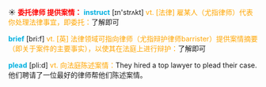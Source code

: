 ☀ <font color="red">**委托律师 提供案情：**</font>
<font color="sky blue">**instruct**</font> [ɪn'strʌkt] 
<font color="orange">vt. [法律] 雇某人（尤指律师）代表你处理法律事宜，即委托：</font>了解即可

<font color="sky blue">**brief**</font> [bri:f] 
<font color="orange">vt. [英] 法律领域可指向律师（尤指辩护律师barrister）提供案情摘要（即关于案件的主要事实），以使其在法庭上进行辩护：</font>了解即可
           
<font color="sky blue">**plead**</font> [pli:d]
<font color="orange">vt. 向法庭陈述案情：</font>They hired a top lawyer to plead their case. 他们聘请了一位最好的律师帮他们陈述案情。
